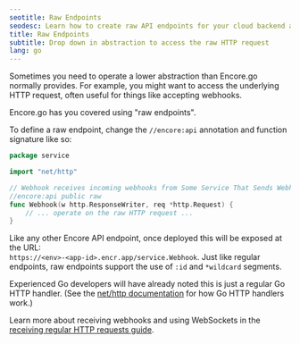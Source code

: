 ```yaml
---
seotitle: Raw Endpoints
seodesc: Learn how to create raw API endpoints for your cloud backend application using Go and Encore.go
title: Raw Endpoints
subtitle: Drop down in abstraction to access the raw HTTP request
lang: go
---
```


Sometimes you need to operate a lower abstraction than Encore.go normally provides.
For example, you might want to access the underlying HTTP request, often useful for things like accepting webhooks.

Encore.go has you covered using "raw endpoints".

To define a raw endpoint, change the `//encore:api` annotation and function signature like so:

```go
package service

import "net/http"

// Webhook receives incoming webhooks from Some Service That Sends Webhooks.
//encore:api public raw
func Webhook(w http.ResponseWriter, req *http.Request) {
    // ... operate on the raw HTTP request ...
}
```

Like any other Encore API endpoint, once deployed this will be exposed at the URL: <br/>
`https://<env>-<app-id>.encr.app/service.Webhook`. Just like regular endpoints, raw endpoints support the use of `:id` and `*wildcard` segments.

Experienced Go developers will have already noted this is just a regular Go HTTP handler.
(See the <a href="https://pkg.go.dev/net/http#Handler" target="_blank" rel="nofollow">net/http documentation</a> for how Go HTTP handlers work.)

Learn more about receiving webhooks and using WebSockets in the [receiving regular HTTP requests guide](/docs/how-to/http-requests).

